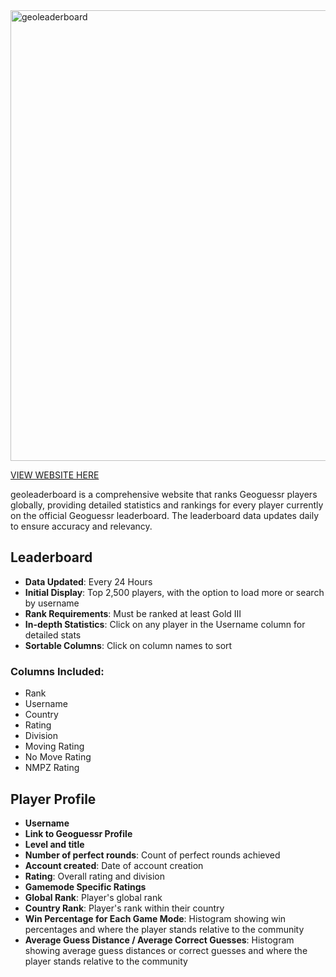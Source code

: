 <img width="721" alt="geoleaderboard" src="https://github.com/user-attachments/assets/ea4ff05a-1a63-4265-b841-385522b060c9">

[VIEW WEBSITE HERE](https://matt-op.github.io/geoleaderboard/)

geoleaderboard is a comprehensive website that ranks Geoguessr players globally, providing detailed statistics and rankings for every player currently on the official Geoguessr leaderboard. The leaderboard data updates daily to ensure accuracy and relevancy.

## Leaderboard

- <b>Data Updated</b>: Every 24 Hours
- <b>Initial Display</b>: Top 2,500 players, with the option to load more or search by username
- <b>Rank Requirements</b>: Must be ranked at least Gold III
- <b>In-depth Statistics</b>: Click on any player in the Username column for detailed stats
- <b>Sortable Columns</b>: Click on column names to sort

### Columns Included:
- Rank
- Username
- Country
- Rating
- Division
- Moving Rating
- No Move Rating
- NMPZ Rating

## Player Profile
- <b>Username</b>
- <b>Link to Geoguessr Profile</b>
- <b>Level and title</b>
- <b>Number of perfect rounds</b>: Count of perfect rounds achieved
- <b>Account created</b>: Date of account creation
- <b>Rating</b>: Overall rating and division
- <b>Gamemode Specific Ratings</b>
- <b>Global Rank</b>: Player's global rank
- <b>Country Rank</b>: Player's rank within their country
- <b>Win Percentage for Each Game Mode</b>: Histogram showing win percentages and where the player stands relative to the community
- <b>Average Guess Distance / Average Correct Guesses</b>: Histogram showing average guess distances or correct guesses and where the player stands relative to the community
